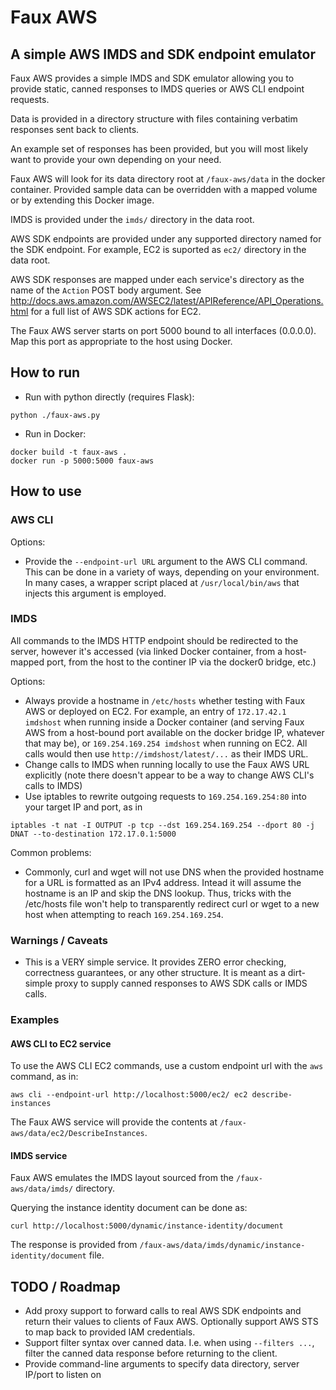 # Faux AWS
## A simple AWS IMDS and SDK endpoint emulator

Faux AWS provides a simple IMDS and SDK emulator allowing you to provide static, canned responses to IMDS queries or AWS CLI endpoint requests.

Data is provided in a directory structure with files containing verbatim responses sent back to clients. 

An example set of responses has been provided, but you will most likely want to provide your own depending on your need.

Faux AWS will look for its data directory root at `/faux-aws/data` in the docker container. Provided sample data can be overridden with a mapped volume or by extending this Docker image.

IMDS is provided under the `imds/` directory in the data root.

AWS SDK endpoints are provided under any supported directory named for the SDK endpoint. For example, EC2 is suported as `ec2/` directory in the data root.

AWS SDK responses are mapped under each service's directory as the name of the `Action` POST body argument. See http://docs.aws.amazon.com/AWSEC2/latest/APIReference/API_Operations.html for a full list of AWS SDK actions for EC2.

The Faux AWS server starts on port 5000 bound to all interfaces (0.0.0.0). Map this port as appropriate to the host using Docker.

## How to run
* Run with python directly (requires Flask):

```
python ./faux-aws.py
```

* Run in Docker:

```
docker build -t faux-aws .
docker run -p 5000:5000 faux-aws
```

## How to use
### AWS CLI
Options:

* Provide the `--endpoint-url URL` argument to the AWS CLI command. This can be done in a variety of ways, depending on your environment. In many cases, a wrapper script placed at `/usr/local/bin/aws` that injects this argument is employed.

### IMDS
All commands to the IMDS HTTP endpoint should be redirected to the server, however it's accessed (via linked Docker container, from a host-mapped port, from the host to the continer IP via the docker0 bridge, etc.)

Options:

* Always provide a hostname in `/etc/hosts` whether testing with Faux AWS or deployed on EC2. For example, an entry of `172.17.42.1 imdshost` when running inside a Docker container (and serving Faux AWS from a host-bound port available on the docker bridge IP, whatever that may be), or `169.254.169.254 imdshost` when running on EC2. All calls would then use `http://imdshost/latest/...` as their IMDS URL.
* Change calls to IMDS when running locally to use the Faux AWS URL explicitly (note there doesn't appear to be a way to change AWS CLI's calls to IMDS)
* Use iptables to rewrite outgoing requests to `169.254.169.254:80` into your target IP and port, as in

```
iptables -t nat -I OUTPUT -p tcp --dst 169.254.169.254 --dport 80 -j DNAT --to-destination 172.17.0.1:5000
```

Common problems:
* Commonly, curl and wget will not use DNS when the provided hostname for a URL is formatted as an IPv4 address. Intead it will assume the hostname is an IP and skip the DNS lookup. Thus, tricks with the /etc/hosts file won't help to transparently redirect curl or wget to a new host when attempting to reach `169.254.169.254`.

### Warnings / Caveats

* This is a VERY simple service. It provides ZERO error checking, correctness guarantees, or any other structure. It is meant as a dirt-simple proxy to supply canned responses to AWS SDK calls or IMDS calls.

### Examples

#### AWS CLI to EC2 service
To use the AWS CLI EC2 commands, use a custom endpoint url with the `aws` command, as in:

```
aws cli --endpoint-url http://localhost:5000/ec2/ ec2 describe-instances
```

The Faux AWS service will provide the contents at `/faux-aws/data/ec2/DescribeInstances`.

#### IMDS service
Faux AWS emulates the IMDS layout sourced from the `/faux-aws/data/imds/` directory.

Querying the instance identity document can be done as:

```
curl http://localhost:5000/dynamic/instance-identity/document
```

The response is provided from `/faux-aws/data/imds/dynamic/instance-identity/document` file.


## TODO / Roadmap

* Add proxy support to forward calls to real AWS SDK endpoints and return their values to clients of Faux AWS. Optionally support AWS STS to map back to provided IAM credentials.
* Support filter syntax over canned data. I.e. when using `--filters ...`, filter the canned data response before returning to the client.
* Provide command-line arguments to specify data directory, server IP/port to listen on

